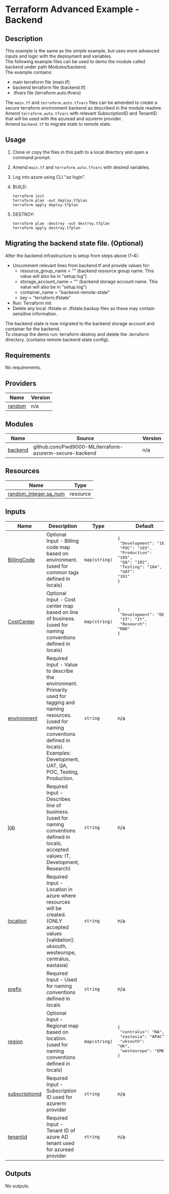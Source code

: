 # Terraform Advanced Example - Backend

## Description

This example is the same as the simple example, but uses more advanced inputs and logic with the deployment and variables.  
The following example files can be used to demo the module called backend under path Modules/backend.  
The example contains:  

- main terraform file (main.tf)
- backend terraform file (backend.tf)
- .tfvars file (terraform.auto.tfvars)  

The `main.tf` and `terraform.auto.tfvars` files can be amended to create a secure terraform environment backend as described in the module readme.  
Amend `terraform.auto.tfvars` with relevant SubscriptionID and TenantID that will be used with the azuread and azurerm provider.  
Amend `backend.tf` to migrate state to remote state.  

## Usage

1. Clone or copy the files in this path to a local directory and open a command prompt.
2. Amend `main.tf` and `terraform.auto.tfvars` with desired variables.
3. Log into azure using CLI "az login".
4. BUILD:

    ```hcl
    terraform init
    terraform plan -out deploy.tfplan
    terraform apply deploy.tfplan
    ```

5. DESTROY:

    ```hcl
    terraform plan -destroy -out destroy.tfplan
    terraform apply destroy.tfplan
    ```

## Migrating the backend state file. (Optional)

After the backend infrastructure is setup from steps above (1-4):  

- Uncomment relevant lines from backend.tf and provide values for:
  - resource_group_name = "" (backend resource group name. This value will also be in "setup.log")
  - storage_account_name = "" (backend storage account name. This value will also be in "setup.log")
  - container_name = "backend-remote-state"
  - key = "terraform.tfstate"
- Run: Terraform init
- Delete any local .tfstate or .tfstate.backup files as these may contain sensitive information.

The backend state is now migrated to the backend storage account and container for the backend.  
To cleanup the demo run: terraform destroy and delete the .terraform directory. (contains remote backend state config).  

<!-- BEGIN_TF_DOCS -->
## Requirements

No requirements.

## Providers

| Name | Version |
|------|---------|
| <a name="provider_random"></a> [random](#provider\_random) | n/a |

## Modules

| Name | Source | Version |
|------|--------|---------|
| <a name="module_backend"></a> [backend](#module\_backend) | github.com/Pwd9000-ML/terraform-azurerm-secure-backend | n/a |

## Resources

| Name | Type |
|------|------|
| [random_integer.sa_num](https://registry.terraform.io/providers/hashicorp/random/latest/docs/resources/integer) | resource |

## Inputs

| Name | Description | Type | Default | Required |
|------|-------------|------|---------|:--------:|
| <a name="input_BillingCode"></a> [BillingCode](#input\_BillingCode) | Optional Input - Billing code map based on environment. (used for common tags defined in locals) | `map(string)` | <pre>{<br>  "Development": "100",<br>  "POC": "103",<br>  "Production": "105",<br>  "QA": "102",<br>  "Testing": "104",<br>  "UAT": "101"<br>}</pre> | no |
| <a name="input_CostCenter"></a> [CostCenter](#input\_CostCenter) | Optional Input - Cost center map based on line of business. (used for naming conventions defined in locals) | `map(string)` | <pre>{<br>  "Development": "DEV",<br>  "IT": "IT",<br>  "Research": "RND"<br>}</pre> | no |
| <a name="input_environment"></a> [environment](#input\_environment) | Required Input - Value to describe the environment. Primarily used for tagging and naming resources. (used for naming conventions defined in locals). Examples: Development, UAT, QA, POC, Testing, Production. | `string` | n/a | yes |
| <a name="input_lob"></a> [lob](#input\_lob) | Required Input - Describes line of business. (used for naming conventions defined in locals; accepted values: IT, Development, Research) | `string` | n/a | yes |
| <a name="input_location"></a> [location](#input\_location) | Required Input - Location in azure where resources will be created. (ONLY accepted values [validation]: uksouth, westeurope, centralus, eastasia) | `string` | n/a | yes |
| <a name="input_prefix"></a> [prefix](#input\_prefix) | Required Input - Used for naming conventions defined in locals | `string` | n/a | yes |
| <a name="input_region"></a> [region](#input\_region) | Optional Input - Regional map based on location. (used for naming conventions defined in locals) | `map(string)` | <pre>{<br>  "centralus": "NA",<br>  "eastasia": "APAC",<br>  "uksouth": "UK",<br>  "westeurope": "EMEA"<br>}</pre> | no |
| <a name="input_subscriptionid"></a> [subscriptionid](#input\_subscriptionid) | Required Input - Subscription ID used for azurerm provider | `string` | n/a | yes |
| <a name="input_tenantid"></a> [tenantid](#input\_tenantid) | Required Input - Tenant ID of azure AD tenant used for azuread provider | `string` | n/a | yes |

## Outputs

No outputs.
<!-- END_TF_DOCS -->